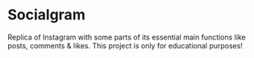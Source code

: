 # Socialgram
Replica of Instagram with some parts of its essential main functions like posts, comments & likes. This project is only for educational purposes!
